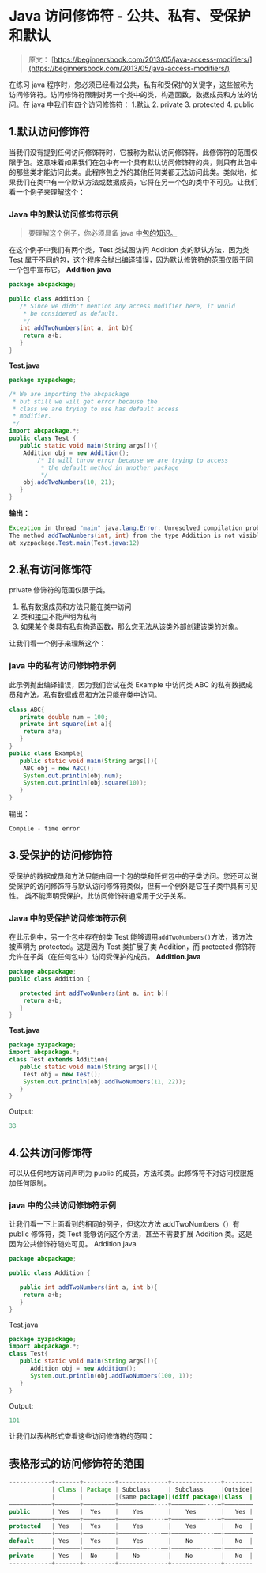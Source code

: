# Java 访问修饰符 - 公共、私有、受保护和默认

> 原文： [https://beginnersbook.com/2013/05/java-access-modifiers/](https://beginnersbook.com/2013/05/java-access-modifiers/)

在练习 java 程序时，您必须已经看过公共，私有和受保护的关键字，这些被称为访问修饰符。访问修饰符限制对另一个类中的类，构造函数，数据成员和方法的访问。在 java 中我们有四个访问修饰符：
1.默认
2\. private
3\. protected
4\. public

## 1.默认访问修饰符

当我们没有提到任何访问修饰符时，它被称为默认访问修饰符。此修饰符的范围仅限于包。这意味着如果我们在包中有一个具有默认访问修饰符的类，则只有此包中的那些类才能访问此类。此程序包之外的其他任何类都无法访问此类。类似地，如果我们在类中有一个默认方法或数据成员，它将在另一个包的类中不可见。让我们看一个例子来理解这个：

### Java 中的默认访问修饰符示例

> 要理解这个例子，你必须具备 java 中[包的知识。](https://beginnersbook.com/2013/03/packages-in-java/)

在这个例子中我们有两个类，Test 类试图访问 Addition 类的默认方法，因为类 Test 属于不同的包，这个程序会抛出编译错误，因为默认修饰符的范围仅限于同一个包中宣布它。
**Addition.java**

```java
package abcpackage;

public class Addition {
   /* Since we didn't mention any access modifier here, it would
    * be considered as default.
    */
   int addTwoNumbers(int a, int b){
	return a+b;
   }
}
```

**Test.java**

```java
package xyzpackage;

/* We are importing the abcpackage
 * but still we will get error because the
 * class we are trying to use has default access
 * modifier.
 */
import abcpackage.*;
public class Test {
   public static void main(String args[]){
	Addition obj = new Addition();
        /* It will throw error because we are trying to access
         * the default method in another package
         */
	obj.addTwoNumbers(10, 21);
   }
}
```

**输出：**

```java
Exception in thread "main" java.lang.Error: Unresolved compilation problem: 
The method addTwoNumbers(int, int) from the type Addition is not visible
at xyzpackage.Test.main(Test.java:12)
```

## 2.私有访问修饰符

private 修饰符的范围仅限于类。

1.  私有数据成员和方法只能在类中访问
2.  类和[接口](https://beginnersbook.com/2013/05/java-interface/)不能声明为私有
3.  如果某个类具有[私有构造函数](https://beginnersbook.com/2013/12/java-private-constructor-example/)，那么您无法从该类外部创建该类的对象。

让我们看一个例子来理解这个：

### java 中的私有访问修饰符示例

此示例抛出编译错误，因为我们尝试在类 Example 中访问类 ABC 的私有数据成员和方法。私有数据成员和方法只能在类中访问。

```java
class ABC{  
   private double num = 100;
   private int square(int a){
	return a*a;
   }
}  
public class Example{
   public static void main(String args[]){  
	ABC obj = new ABC();  
	System.out.println(obj.num); 
	System.out.println(obj.square(10));
   }  
}
```

输出：

```java
Compile - time error
```

## 3.受保护的访问修饰符

受保护的数据成员和方法只能由同一个包的类和任何包中的子类访问。您还可以说受保护的访问修饰符与默认访问修饰符类似，但有一个例外是它在子类中具有可见性。
类不能声明受保护。此访问修饰符通常用于父子关系。

### Java 中的受保护访问修饰符示例

在此示例中，另一个包中存在的类 Test 能够调用`addTwoNumbers()`方法，该方法被声明为 protected。这是因为 Test 类扩展了类 Addition，而 protected 修饰符允许在子类（在任何包中）访问受保护的成员。
**Addition.java**

```java
package abcpackage;
public class Addition {

   protected int addTwoNumbers(int a, int b){
	return a+b;
   }
}
```

**Test.java**

```java
package xyzpackage;
import abcpackage.*;
class Test extends Addition{
   public static void main(String args[]){
	Test obj = new Test();
	System.out.println(obj.addTwoNumbers(11, 22));
   }
}
```

Output:

```java
33
```

## 4.公共访问修饰符

可以从任何地方访问声明为 public 的成员，方法和类。此修饰符不对访问权限施加任何限制。

### java 中的公共访问修饰符示例

让我们看一下上面看到的相同的例子，但这次方法 addTwoNumbers（）有 public 修饰符，类 Test 能够访问这个方法，甚至不需要扩展 Addition 类。这是因为公共修饰符随处可见。
Addition.java

```java
package abcpackage;

public class Addition {

   public int addTwoNumbers(int a, int b){
	return a+b;
   }
}
```

Test.java

```java
package xyzpackage;
import abcpackage.*;
class Test{
   public static void main(String args[]){
      Addition obj = new Addition();
      System.out.println(obj.addTwoNumbers(100, 1));
   }
}
```

Output:

```java
101
```

让我们以表格形式查看这些访问修饰符的范围：

## 表格形式的访问修饰符的范围

```java
------------+-------+---------+--------------+--------------+--------
            | Class | Package | Subclass     | Subclass     |Outside|
            |       |         |(same package)|(diff package)|Class  |
————————————+———————+—————————+——————————----+—————————----—+————————
public      | Yes   |  Yes    |    Yes       |    Yes       |   Yes |    
————————————+———————+—————————+—————————----—+—————————----—+————————
protected   | Yes   |  Yes    |    Yes       |    Yes       |   No  |    
————————————+———————+—————————+————————----——+————————----——+————————
default     | Yes   |  Yes    |    Yes       |    No        |   No  |
————————————+———————+—————————+————————----——+————————----——+————————
private     | Yes   |  No     |    No        |    No        |   No  |
------------+-------+---------+--------------+--------------+--------

```